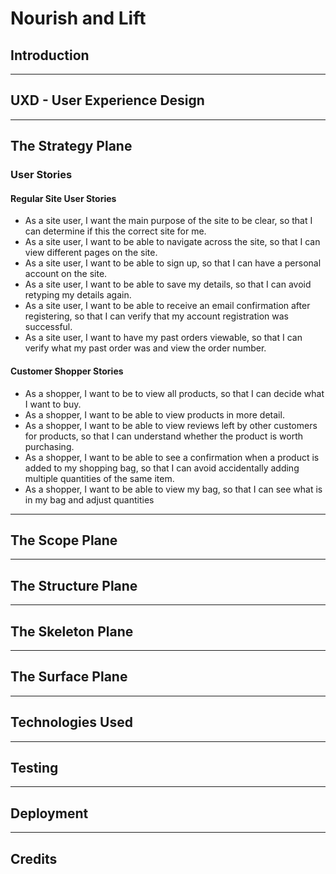 # **Nourish and Lift**

## **Introduction**

---

## **UXD - User Experience Design**

---

## **The Strategy Plane**

### **User Stories**

#### **Regular Site User Stories**

- As a site user, I want the main purpose of the site to be clear, so that I can determine if this the correct 
site for me.
- As a site user, I want to be able to navigate across the site, so that I can view different pages on the site. 
- As a site user, I want to be able to sign up, so that I can have a personal account on the site.
- As a site user, I want to be able to save my details, so that I can avoid retyping my details again.
- As a site user, I want to be able to receive an email confirmation after registering, so that I can verify 
that my account registration was successful.
- As a site user, I want to have my past orders viewable, so that I can verify what my past order was and 
view the order number.

#### **Customer Shopper Stories**
- As a shopper, I want to be to view all products, so that I can decide what I want to buy.
- As a shopper, I want to be able to view products in more detail.
- As a shopper, I want to be able to view reviews left by other customers for products, so that I can understand whether the product is worth purchasing. 
- As a shopper, I want to be able to see a confirmation when a product is added to my shopping bag, so that I can avoid accidentally adding multiple quantities of the same item. 
- As a shopper, I want to be able to view my bag, so that I can see what is in my bag and adjust quantities
---

## **The Scope Plane**

---

## **The Structure Plane**

---

## **The Skeleton Plane**

---

## **The Surface Plane**

---

## **Technologies Used**

---

## **Testing**

---

## **Deployment**

---

## **Credits**